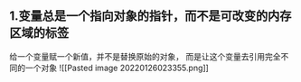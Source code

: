 

## 1.变量总是一个指向对象的指针，而不是可改变的内存区域的标签
给一个变量赋一个新值，并不是替换原始的对象， 而是让这个变量去引用完全不同的一个对象
![[Pasted image 20220126023355.png]]